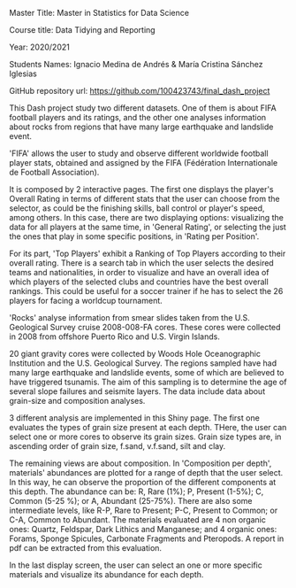 Master Title: Master in Statistics for Data Science

Course title: Data Tidying and Reporting

Year: 2020/2021

Students Names: Ignacio Medina de Andrés & María Cristina Sánchez Iglesias

GitHub repository url: https://github.com/100423743/final_dash_project


This Dash project study two different datasets. One of them is about FIFA football players and its ratings, and the other one analyses information about rocks from regions that have many large earthquake and landslide event.

'FIFA' allows the user to study and observe different worldwide football player stats, obtained and assigned by the FIFA (Fédération Internationale de Football Association).

It is composed by 2 interactive pages. The first one displays the player's Overall Rating in terms of different stats that the user can choose from the selector, as could be the finishing skills, ball control or player's speed, among others. In this case, there are two displaying options: visualizing the data for all players at the same time, in 'General Rating', or selecting the just the ones that play in some specific positions, in 'Rating per Position'. 

For its part, 'Top Players' exhibit a Ranking of Top Players according to their overall rating. There is a search tab in which the user selects the desired teams and nationalities, in order to visualize and have an overall idea of which players of the selected clubs and countries have the best overall rankings. This could be useful for a soccer trainer if he has to select the 26 players for facing a worldcup tournament.

'Rocks' analyse information from smear slides taken from the U.S. Geological Survey cruise 2008-008-FA cores. These cores were collected in 2008 from offshore Puerto Rico and U.S. Virgin Islands.

20 giant gravity cores were collected by Woods Hole Oceanographic Institution and the U.S. Geological Survey. The regions sampled have had many large earthquake and landslide events, some of which are believed to have triggered tsunamis. The aim of this sampling is to determine the age of several slope failures and seismite layers. The data include data about grain-size and composition analyses.

3 different analysis are implemented in this Shiny page. The first one evaluates the types of grain size present at each depth. THere, the user can select one or more cores to observe its grain sizes. Grain size types are, in ascending order of grain size, f.sand, v.f.sand, silt and clay.

The remaining views are about composition. In 'Composition per depth', materials' abundances are plotted for a range of depth that the user select. In this way, he can observe the proportion of the different components at this depth. The abundance can be: R, Rare (1%); P, Present (1-5%); C, Common (5-25 %); or A, Abundant (25-75%). There are also some intermediate levels, like R-P, Rare to Present; P-C, Present to Common; or C-A, Common to Abundant. The materials evaluated are 4 non organic ones: Quartz, Feldspar, Dark Lithics and Manganese; and 4 organic ones: Forams, Sponge Spicules, Carbonate Fragments and Pteropods. A report in pdf can be extracted from this evaluation.

In the last display screen, the user can select an one or more specific materials and visualize its abundance for each depth. 
